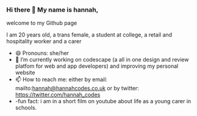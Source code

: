 ### Hi there 👋 My name is hannah,
welcome to my Github page 

I am 20 years old, a trans female, a student at college, a retail and hospitality worker and a carer 
- 😄 Pronouns: she/her
- 🔭 I’m currently working on codescape (a all in one design and review platfom for web and app developers) and improving my personal website 
- 📫 How to reach me: either by email: mailto:hannah@hannahcodes.co.uk or by twitter: https://twitter.com/hannah_codes
- -fun fact: i am in a short film on youtube about life as a young carer in schools. 
